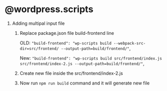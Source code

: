 # @wordpress.scripts

1. Adding multipal input file
   1. Replace package.json file build-frontend line

      OLD: `"build-frontend": "wp-scripts build --webpack-src-dir=src/frontend/ --output-path=build/frontend/"`,

      New: `"build-frontend": "wp-scripts build src/frontend/index.js src/frontend/index-2.js --output-path=build/frontend/"`,

   2. Create new file inside the src/frontend/index-2.js
   3. Now run `npm run build` command and it will generate new file
